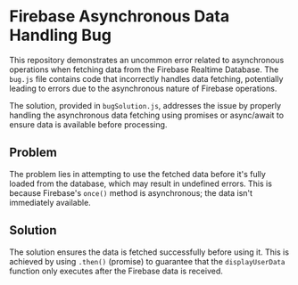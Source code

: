 # Firebase Asynchronous Data Handling Bug

This repository demonstrates an uncommon error related to asynchronous operations when fetching data from the Firebase Realtime Database. The `bug.js` file contains code that incorrectly handles data fetching, potentially leading to errors due to the asynchronous nature of Firebase operations.

The solution, provided in `bugSolution.js`, addresses the issue by properly handling the asynchronous data fetching using promises or async/await to ensure data is available before processing.

## Problem
The problem lies in attempting to use the fetched data before it's fully loaded from the database, which may result in undefined errors.  This is because Firebase's `once()` method is asynchronous; the data isn't immediately available.

## Solution
The solution ensures the data is fetched successfully before using it. This is achieved by using `.then()` (promise) to guarantee that the `displayUserData` function only executes after the Firebase data is received.